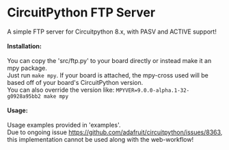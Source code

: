 # CircuitPython FTP Server
A simple FTP server for Circuitpython 8.x, with PASV and ACTIVE support!<br />
<br />
<b>Installation:</b><br /><br />
You can copy the 'src/ftp.py' to your board directly or instead make it an mpy package.<br />
Just run `make mpy`. If your board is attached, the mpy-cross used will be based off of your board's CircuitPython version.<br />
You can also override the version like: `MPYVER=9.0.0-alpha.1-32-g0928a95bb2 make mpy`<br />
<br />
<b>Usage:</b><br /><br />
Usage examples provided in 'examples'.<br />
Due to ongoing issue https://github.com/adafruit/circuitpython/issues/8363, this implementation cannot be used along with the web-workflow!
